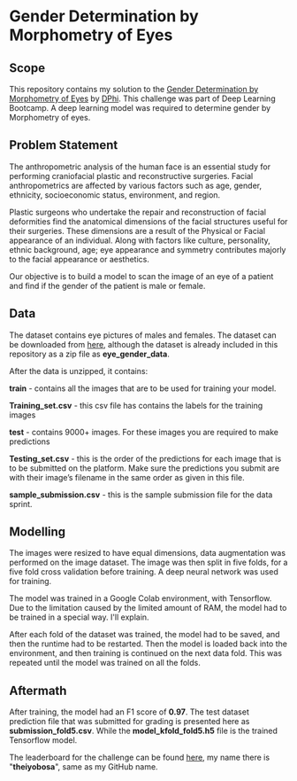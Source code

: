 <h1>Gender Determination by Morphometry of Eyes</h1>

<h2>Scope</h2>

This repository contains my solution to the <a href="https://dphi.tech/challenges/gender-determination-by-morphometry-of-eyes/144/overview/about">Gender Determination by Morphometry of Eyes</a> by <a href="https://dphi.tech">DPhi</a>. This challenge was part of Deep Learning Bootcamp. A deep learning model was required to determine gender by Morphometry of eyes.

<h2>Problem Statement</h2>

The anthropometric analysis of the human face is an essential study for performing craniofacial plastic and reconstructive surgeries. Facial anthropometrics are affected by various factors such as age, gender, ethnicity, socioeconomic status, environment, and region.  

Plastic surgeons who undertake the repair and reconstruction of facial deformities find the anatomical dimensions of the facial structures useful for their surgeries. These dimensions are a result of the Physical or Facial appearance of an individual. Along with factors like culture, personality, ethnic background, age; eye appearance and symmetry contributes majorly to the facial appearance or aesthetics. 

Our objective is to build a model to scan the image of an eye of a patient and find if the gender of the patient is male or female.

<h2>Data</h2>

The dataset contains eye pictures of males and females. The dataset can be downloaded from <a href="https://drive.google.com/file/d/1f7uslI-ZHidriQFZR966_aILjlkgDN76/view?usp=sharing">here</a>, although the dataset is already included in this repository as a zip file as <b>eye_gender_data</b>.

After the data is unzipped, it contains:

<b>train</b> - contains all the images that are to be used for training your model.

<b>Training_set.csv</b> - this csv file has contains the labels for the training images

<b>test</b> - contains 9000+ images. For these images you are required to make predictions

<b>Testing_set.csv</b> - this is the order of the predictions for each image that is to be submitted on the platform. Make sure the predictions you submit are with their image’s filename in the same order as given in this file.

<b>sample_submission.csv</b> - this is the sample submission file for the data sprint.

<h2>Modelling</h2>

The images were resized to have equal dimensions, data augmentation was performed on the image dataset. The image was then split in five folds, for a five fold cross validation before training. A deep neural network was used for training.

The model was trained in a Google Colab environment, with Tensorflow. Due to the limitation caused by the limited amount of RAM, the model had to be trained in a special way. I'll explain.

After each fold of the dataset was trained, the model had to be saved, and then the runtime had to be restarted. Then the model is loaded back into the environment, and then training is continued on the next data fold. This was repeated until the model was trained on all the folds.

<h2>Aftermath</h2>

After training, the model had an F1 score of <b>0.97</b>. The test dataset prediction file that was submitted for grading is presented here as <b>submission_fold5.csv</b>. While the <b>model_kfold_fold5.h5</b> file is the trained Tensorflow model. 

The leaderboard for the challenge can be found <a href="https://dphi.tech/challenges/gender-determination-by-morphometry-of-eyes/144/leaderboard/datathon/">here</a>, my name there is "<b>theiyobosa</b>", same as my GitHub name.
